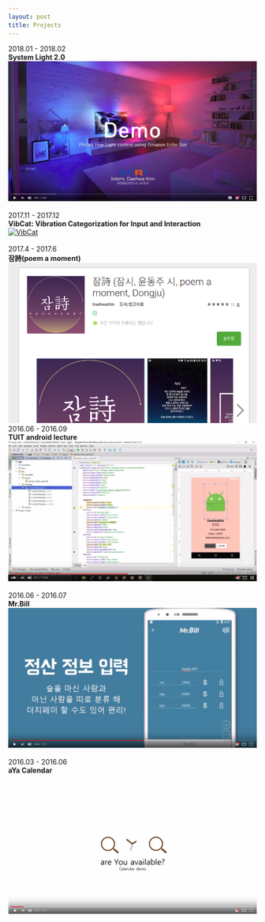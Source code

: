 ```yaml
---
layout: post
title: Projects
---
```


2018.01 - 2018.02<br />
__System Light 2.0__<br />
[![systemLight2.0](./img/systemLight2.png)](https://youtu.be/CIii76RJbiY)<br />
<br />
2017.11 - 2017.12<br />
__VibCat: Vibration Categorization for Input and Interaction__<br />
[![VibCat](VibCat.png)](https://youtu.be/D0591qFnU5k)<br />
<br />
2017.4 - 2017.6<br />
__잠詩(poem a moment)__<br />
[![poem-a-moment](./img/poem-a-moment.png)](https://play.google.com/store/apps/details?id=com.literature.eoghk.yunpoem)
<br />
2016.06 - 2016.09<br />
__TUIT android lecture__<br />
[![TUIT](./img/lecture.png)](https://github.com/daehwa/world-friends-Uzbekistan-android)<br />
<br />
2016.06 - 2016.07<br />
__Mr.Bill__<br />
[![mrbill](./img/mrBill.png)](https://youtu.be/XFtmLJemEpw)<br />
<br />
2016.03 - 2016.06<br />
__aYa Calendar__<br />
[![aYaCalendar](./img/aYaCalendar.png)](https://youtu.be/ODBRnbdxftY)<br />
<br />

